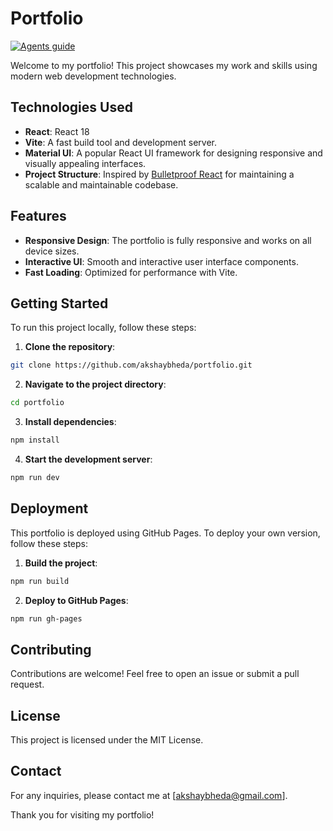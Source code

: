 # Portfolio

[![Agents guide](https://img.shields.io/badge/agents-guidelines-blue.svg)](.github/agents.md)

Welcome to my portfolio! This project showcases my work and skills using modern web development technologies.

## Technologies Used

- **React**: React 18
- **Vite**: A fast build tool and development server.
- **Material UI**: A popular React UI framework for designing responsive and visually appealing interfaces.
- **Project Structure**: Inspired by [Bulletproof React](https://github.com/alan2207/bulletproof-react/blob/master/docs/project-structure.md) for maintaining a scalable and maintainable codebase.

## Features

- **Responsive Design**: The portfolio is fully responsive and works on all device sizes.
- **Interactive UI**: Smooth and interactive user interface components.
- **Fast Loading**: Optimized for performance with Vite.

## Getting Started

To run this project locally, follow these steps:

1. **Clone the repository**:
  ```bash
  git clone https://github.com/akshaybheda/portfolio.git
  ```
2. **Navigate to the project directory**:
  ```bash
  cd portfolio
  ```
3. **Install dependencies**:
  ```bash
  npm install
  ```
4. **Start the development server**:
  ```bash
  npm run dev
  ```

## Deployment

This portfolio is deployed using GitHub Pages. To deploy your own version, follow these steps:

1. **Build the project**:
  ```bash
  npm run build
  ```
2. **Deploy to GitHub Pages**:
  ```bash
  npm run gh-pages
  ```

## Contributing

Contributions are welcome! Feel free to open an issue or submit a pull request.

## License

This project is licensed under the MIT License.

## Contact

For any inquiries, please contact me at [akshaybheda@gmail.com].

Thank you for visiting my portfolio!